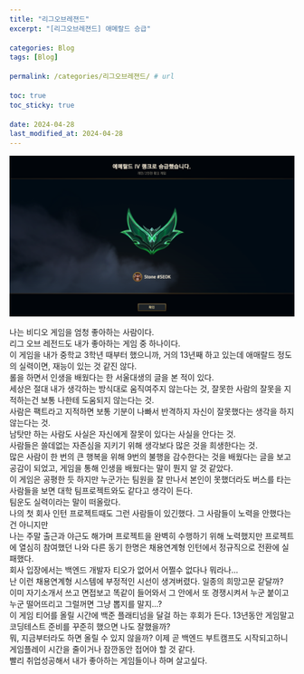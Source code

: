 ```yaml
---
title: "리그오브레젼드"
excerpt: "[리그오브레젼드] 애메랄드 승급"

categories: Blog
tags: [Blog]

permalink: /categories/리그오브레젼드/ # url

toc: true
toc_sticky: true

date: 2024-04-28
last_modified_at: 2024-04-28
---
```


![new repo](/assets/images/posts_img/Blog/Emerald.PNG)

나는 비디오 게임을 엄청 좋아하는 사람이다. <br>
리그 오브 레전드도 내가 좋아하는 게임 중 하나이다. <br>
이 게임을 내가 중학교 3학년 때부터 했으니까, 거의 13년째 하고 있는데 애매랄드 정도의 실력이면, 재능이 있는 것 같진 않다. <br>
롤을 하면서 인생을 배웠다는 한 서울대생의 글을 본 적이 있다.<br>
세상은 절대 내가 생각하는 방식대로 움직여주지 않는다는 것, 잘못한 사람의 잘못을 지적하는건 보통 나한테 도움되지 않는다는 것.  <br>
사람은 팩트라고 지적하면 보통 기분이 나빠서 반격하지 자신이 잘못했다는 생각을 하지 않는다는 것. <br>
남탓만 하는 사람도 사실은 자신에게 잘못이 있다는 사실을 안다는 것.  <br>
사람들은 쓸데없는 자존심을 지키기 위해 생각보다 많은 것을 희생한다는 것. <br>
많은 사람이 한 번의 큰 행복을 위해 9번의 불행을 감수한다는 것을 배웠다는 글을 보고 공감이 되었고, 게임을 통해 인생을 배웠다는 말이 뭔지 알 것 같았다. <br>
이 게임은 공평한 듯 하지만 누군가는 팀원을 잘 만나서 본인이 못했더라도 버스를 타는 사람들을 보면 대학 팀프로젝트와도 같다고 생각이 든다.<br>
팀운도 실력이라는 말이 떠올랐다.<br>
나의 첫 회사 인턴 프로젝트때도 그런 사람들이 있긴했다. 그 사람들이 노력을 안했다는 건 아니지만<br>
나는 주말 출근과 야근도 해가며 프로젝트을 완벽히 수행하기 위해 노력했지만 프로젝트에 열심히 참여했던 나와 다른 동기 한명은 채용연계형 인턴에서 정규직으로 전환에 실패했다.<br>
회사 입장에서는 백엔드 개발자 티오가 없어서 어쩔수 없다나 뭐라나...<br>
난 이런 채용연계형 시스템에 부정적인 시선이 생겨버렸다. 일종의 희망고문 같달까?<br>
이미 자기소개서 쓰고 면접보고 똑같이 들어와서 그 안에서 또 경쟁시켜서 누군 붙이고 누군 떨어뜨리고 그럴꺼면 그냥 뽑지를 말지...?<br>
이 게임 티어를 올릴 시간에 백준 플래티넘을 달걸 하는 후회가 든다. 13년동안 게임말고 코딩테스트 준비를 꾸준히 했으면 나도 잘했을까? <br>
뭐, 지금부터라도 하면 올릴 수 있지 않을까? 이제 곧 백엔드 부트캠프도 시작되고하니 게임플레이 시간을 줄이거나 잠깐동안 접어야 할 것 같다. <br>
빨리 취업성공해서 내가 좋아하는 게임들이나 하며 살고싶다. <br>




